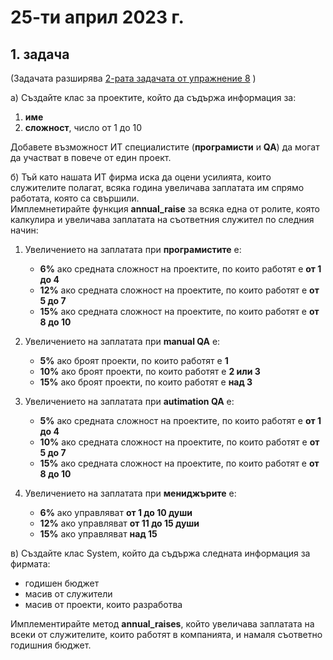 # 25-ти април 2023 г.

## 1. задача
(Задачата разширява [2-рата задачата от упражнение 8](https://github.com/ivkaradzhova/FMI_OOP_2022-23/blob/master/8.Templates_And_Inheritance/Tasks.md#2-%D0%B7%D0%B0%D0%B4%D0%B0%D1%87%D0%B0) )

а) Създайте клас за проектите, който да съдържа информация за:
1. **име**
2. **сложност**, число от 1 до 10

Добавете възможност ИТ специалистите (**програмисти** и **QA**) да могат да участват в повече от един проект.

б) Тъй като нашата ИТ фирма иска да оцени усилията, които служителите полагат, всяка година увеличава заплатата им спрямо работата, която са свършили.   
Имплемнетирайте функция **annual_raise** за всяка една от ролите, която калкулира и увеличава заплатата на съответния служител по следния начин:
1. Увеличението на заплатата при **програмистите** е:
    - **6%** ако средната сложност на проектите, по които работят е **от 1 до 4**
    - **12%** ако средната сложност на проектите, по които работят е **от 5 до 7**
    - **15%** ако средната сложност на проектите, по които работят е **от 8 до 10**

2. Увеличението на заплатата при **manual QA** е:
    - **5%** ако броят проекти, по които работят е **1**
    - **10%** ако броят проекти, по които работят е **2 или 3**
    - **15%** ако броят проекти, по които работят е **над 3**

3. Увеличението на заплатата при **autimation QA** е:
    - **5%** ако средната сложност на проектите, по които работят е **от 1 до 4**
    - **10%** ако средната сложност на проектите, по които работят е **от 5 до 7**
    - **15%** ако средната сложност на проектите, по които работят е **от 8 до 10**

4. Увеличението на заплатата при **мениджърите** е:
    - **6%** ако управляват **от 1 до 10 души** 
    - **12%** ако управляват **от 11 до 15 души** 
    - **15%** ако управляват **над 15** 

в) Създайте клас System, който да съдържа следната информация за фирмата:
- годишен бюджет
- масив от служители
- масив от проекти, които разработва

Имплементирайте метод **annual_raises**, който увеличава заплатата на всеки от служителите, които работят в компанията, и намаля съответно годишния бюджет.
